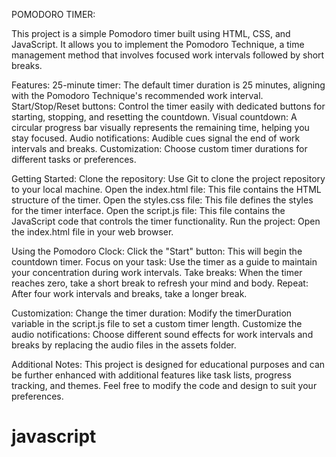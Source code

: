 POMODORO TIMER: 

This project is a simple Pomodoro timer built using HTML, CSS, and JavaScript. It allows you to implement the Pomodoro Technique, a time management method that involves focused work intervals followed by short breaks.

Features:
25-minute timer: The default timer duration is 25 minutes, aligning with the Pomodoro Technique's recommended work interval.
Start/Stop/Reset buttons: Control the timer easily with dedicated buttons for starting, stopping, and resetting the countdown.
Visual countdown: A circular progress bar visually represents the remaining time, helping you stay focused.
Audio notifications: Audible cues signal the end of work intervals and breaks.
Customization: Choose custom timer durations for different tasks or preferences.

Getting Started:
Clone the repository: Use Git to clone the project repository to your local machine.
Open the index.html file: This file contains the HTML structure of the timer.
Open the styles.css file: This file defines the styles for the timer interface.
Open the script.js file: This file contains the JavaScript code that controls the timer functionality.
Run the project: Open the index.html file in your web browser.

Using the Pomodoro Clock:
Click the "Start" button: This will begin the countdown timer.
Focus on your task: Use the timer as a guide to maintain your concentration during work intervals.
Take breaks: When the timer reaches zero, take a short break to refresh your mind and body.
Repeat: After four work intervals and breaks, take a longer break.

Customization:
Change the timer duration: Modify the timerDuration variable in the script.js file to set a custom timer length.
Customize the audio notifications: Choose different sound effects for work intervals and breaks by replacing the audio files in the assets folder.

Additional Notes:
This project is designed for educational purposes and can be further enhanced with additional features like task lists, progress tracking, and themes.
Feel free to modify the code and design to suit your preferences.
# javascript
